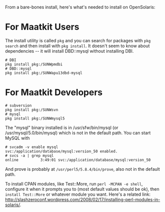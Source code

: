 From a bare-bones install, here's what's needed to install on OpenSolaris:

# For Maatkit Users #

The install utility is called `pkg` and you can search for packages with `pkg search` and then install with `pkg install`.  It doesn't seem to know about dependencies -- it will install DBD::mysql without installing DBI.

```
# DBI
pkg install pkg:/SUNWpmdbi
# DBD::mysql
pkg install pkg:/SUNWapu13dbd-mysql
```

# For Maatkit Developers #

```
# subversion
pkg install pkg:/SUNWsvn
# mysql
pkg install pkg:/SUNWmysql5
```

The "mysql" binary installed is in /usr/sfw/bin/mysql (or /usr/mysql/5.0/bin/mysql) which is not in the default path.  You can start MySQL with

```
# svcadm -v enable mysql
svc:/application/database/mysql:version_50 enabled.
# svcs -a | grep mysql
online          3:49:01 svc:/application/database/mysql:version_50
```

And prove is probably at `/usr/perl5/5.8.4/bin/prove`, also not in the default path.

To install CPAN modules, like Test::More, run `perl -MCPAN -e shell`, configure it when it prompts you to (most default values should be ok), then `install Test::More` or whatever module you want.  Here's a related link: http://slashzeroconf.wordpress.com/2008/02/17/installing-perl-modules-in-solaris/.